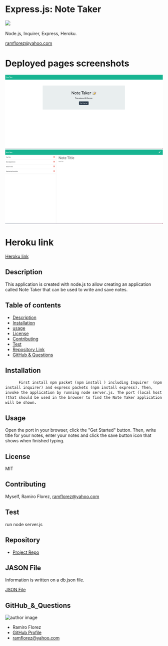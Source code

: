 # Express.js: Note Taker
![](https://img.shields.io/apm/l/vim-mode) 

Node.js, Inquirer, Express, Heroku.

ramflorez@yahoo.com

# Deployed pages screenshots

<img src = "Develop/html.png"> 

<img src = "Develop/notes.png"> 

# Heroku link

[Heroku link](https://pacific-journey-40181.herokuapp.com/)



  
  ## Description 
  
  This application is created with node.js to allow creating an application called Note Taker that can be used to write and save notes.
  
  ## Table of contents
  
  - [Description](#Description)
  - [Installation](#Installation)
  - [usage](#usage)
  - [License](#License)
  - [Contributing](#Contributing)
  - [Test](#Test)
  - [Repository Link](#Repository)
  - [GitHub & Questions](#GitHub_&_Questions) 
  
  
  ## Installation
  
          First install npm packet (npm install ) including Inquirer  (npm install inquirer) and express packets (npm install express). Then, invoke the application by running node server.js. The port (local host )that should be used in the browser to find the Note Taker application will be shown.
  
  ## Usage
  
  Open the port in your browser, click the "Get Started" button. Then, write title for your notes, enter your notes and click the save button icon that shows when finished typing.
  
  ## License
  
  MIT
  
  ## Contributing
  
  Myself, Ramiro Florez, ramflorez@yahoo.com
  
  ## Test
  
  run node server.js
  
  
  ## Repository
  
  - [Project Repo](https://github.com/ramflorez/Note)
  
  ## JASON File

  Information is written on a db.json file.

  <a href="https://github.com/ramflorez/Note/blob/main/Develop/db/db.json"> JSON File</a>
  
  ## GitHub_&_Questions

  ![author image](https://avatars.githubusercontent.com/u/79117018?v=4)
  - Ramiro Florez
  - [GitHub Profile](https://github.com/ramflorez)
  - ramflorez@yahoo.com
  